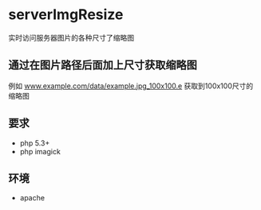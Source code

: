 # serverImgResize
实时访问服务器图片的各种尺寸了缩略图
## 通过在图片路径后面加上尺寸获取缩略图
例如 www.example.com/data/example.jpg_100x100.e
获取到100x100尺寸的缩略图
## 要求
- php 5.3+
- php imagick
## 环境
- apache

